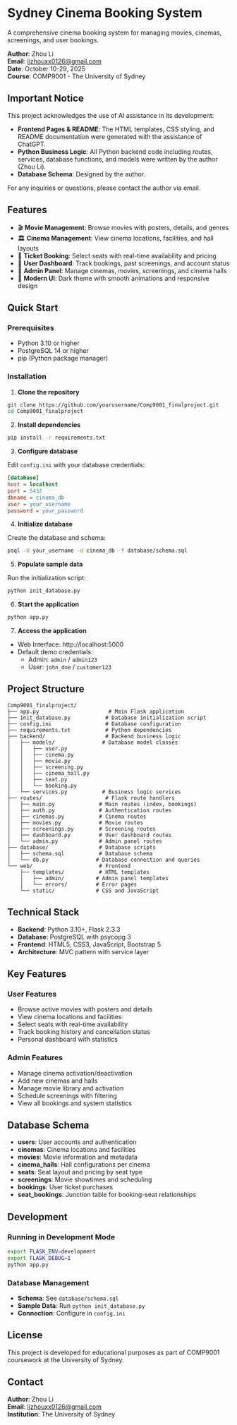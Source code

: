 # Sydney Cinema Booking System

A comprehensive cinema booking system for managing movies, cinemas, screenings, and user bookings.

**Author**: Zhou Li  
**Email**: lizhouxx0126@gmail.com  
**Date**: October 10-29, 2025  
**Course**: COMP9001 - The University of Sydney

## Important Notice

This project acknowledges the use of AI assistance in its development:

- **Frontend Pages & README**: The HTML templates, CSS styling, and README documentation were generated with the assistance of ChatGPT.
- **Python Business Logic**: All Python backend code including routes, services, database functions, and models were written by the author (Zhou Li).
- **Database Schema**: Designed by the author.

For any inquiries or questions, please contact the author via email.

## Features

- 🎬 **Movie Management**: Browse movies with posters, details, and genres
- 🏛️ **Cinema Management**: View cinema locations, facilities, and hall layouts
- 🎫 **Ticket Booking**: Select seats with real-time availability and pricing
- 👤 **User Dashboard**: Track bookings, past screenings, and account status
- 🔧 **Admin Panel**: Manage cinemas, movies, screenings, and cinema halls
- 🎨 **Modern UI**: Dark theme with smooth animations and responsive design

## Quick Start

### Prerequisites

- Python 3.10 or higher
- PostgreSQL 14 or higher
- pip (Python package manager)

### Installation

1. **Clone the repository**

```bash
git clone https://github.com/yourusername/Comp9001_finalproject.git
cd Comp9001_finalproject
```

2. **Install dependencies**

```bash
pip install -r requirements.txt
```

3. **Configure database**

Edit `config.ini` with your database credentials:

```ini
[database]
host = localhost
port = 5432
dbname = cinema_db
user = your_username
password = your_password
```

4. **Initialize database**

Create the database and schema:

```bash
psql -U your_username -d cinema_db -f database/schema.sql
```

5. **Populate sample data**

Run the initialization script:

```bash
python init_database.py
```

6. **Start the application**

```bash
python app.py
```

7. **Access the application**

- Web Interface: http://localhost:5000
- Default demo credentials:
  - Admin: `admin` / `admin123`
  - User: `john_doe` / `customer123`

## Project Structure

```
Comp9001_finalproject/
├── app.py                      # Main Flask application
├── init_database.py           # Database initialization script
├── config.ini                 # Database configuration
├── requirements.txt           # Python dependencies
├── backend/                   # Backend business logic
│   ├── models/               # Database model classes
│   │   ├── user.py
│   │   ├── cinema.py
│   │   ├── movie.py
│   │   ├── screening.py
│   │   ├── cinema_hall.py
│   │   ├── seat.py
│   │   └── booking.py
│   └── services.py           # Business logic services
├── routes/                    # Flask route handlers
│   ├── main.py              # Main routes (index, bookings)
│   ├── auth.py              # Authentication routes
│   ├── cinemas.py           # Cinema routes
│   ├── movies.py            # Movie routes
│   ├── screenings.py        # Screening routes
│   ├── dashboard.py         # User dashboard routes
│   └── admin.py             # Admin panel routes
├── database/                # Database scripts
│   ├── schema.sql           # Database schema
│   └── db.py               # Database connection and queries
└── web/                     # Frontend
    ├── templates/           # HTML templates
    │   ├── admin/          # Admin panel templates
    │   └── errors/         # Error pages
    └── static/             # CSS and JavaScript
```

## Technical Stack

- **Backend**: Python 3.10+, Flask 2.3.3
- **Database**: PostgreSQL with psycopg 3
- **Frontend**: HTML5, CSS3, JavaScript, Bootstrap 5
- **Architecture**: MVC pattern with service layer

## Key Features

### User Features

- Browse active movies with posters and details
- View cinema locations and facilities
- Select seats with real-time availability
- Track booking history and cancellation status
- Personal dashboard with statistics

### Admin Features

- Manage cinema activation/deactivation
- Add new cinemas and halls
- Manage movie library and activation
- Schedule screenings with filtering
- View all bookings and system statistics

## Database Schema

- **users**: User accounts and authentication
- **cinemas**: Cinema locations and facilities
- **movies**: Movie information and metadata
- **cinema_halls**: Hall configurations per cinema
- **seats**: Seat layout and pricing by seat type
- **screenings**: Movie showtimes and scheduling
- **bookings**: User ticket purchases
- **seat_bookings**: Junction table for booking-seat relationships

## Development

### Running in Development Mode

```bash
export FLASK_ENV=development
export FLASK_DEBUG=1
python app.py
```

### Database Management

- **Schema**: See `database/schema.sql`
- **Sample Data**: Run `python init_database.py`
- **Connection**: Configure in `config.ini`

## License

This project is developed for educational purposes as part of COMP9001 coursework at the University of Sydney.

## Contact

**Author**: Zhou Li  
**Email**: lizhouxx0126@gmail.com  
**Institution**: The University of Sydney
